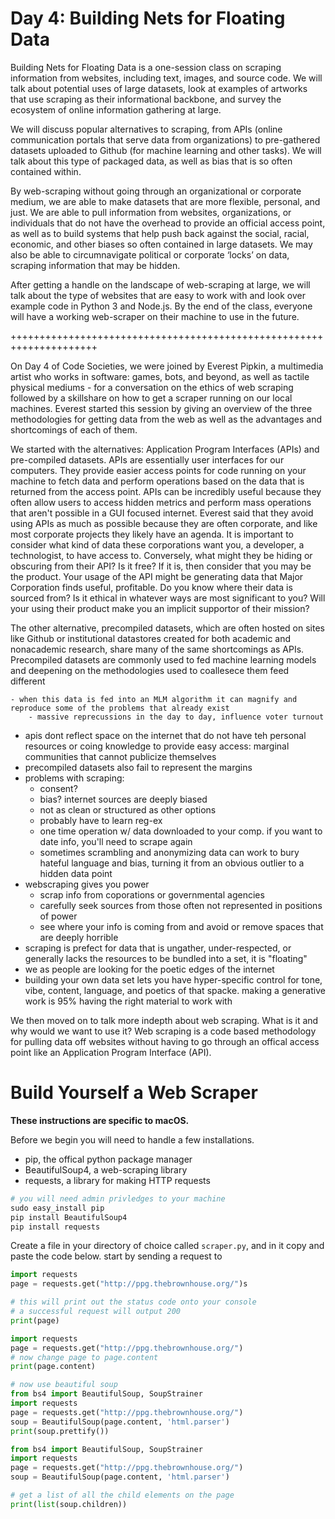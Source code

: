 # Day 4: Building Nets for Floating Data

Building Nets for Floating Data is a one-session class on scraping information from websites, including text, images, and source code. We will talk about potential uses of large datasets, look at examples of artworks that use scraping as their informational backbone, and survey the ecosystem of online information gathering at large.

We will discuss popular alternatives to scraping, from APIs (online communication portals that serve data from organizations) to pre-gathered datasets uploaded to Github (for machine learning and other tasks). We will talk about this type of packaged data, as well as bias that is so often contained within.

By web-scraping without going through an organizational or corporate medium, we are able to make datasets that are more flexible, personal, and just. We are able to pull information from websites, organizations, or individuals that do not have the overhead to provide an official access point, as well as to build systems that help push back against the social, racial, economic, and other biases so often contained in large datasets. We may also be able to circumnavigate political or corporate ‘locks’ on data, scraping information that may be hidden.

After getting a handle on the landscape of web-scraping at large, we will talk about the type of websites that are easy to work with and look over example code in Python 3 and Node.js. By the end of the class, everyone will have a working web-scraper on their machine to use in the future.

+++++++++++++++++++++++++++++++++++++++++++++++++++++++++++++++++++++

On Day 4 of Code Societies, we were joined by Everest Pipkin, a multimedia artist who works in software: games, bots, and beyond, as well as tactile physical mediums - for a conversation on the ethics of web scraping followed by a skillshare on how to get a scraper running on our local machines. Everest started this session by giving an overview of the three methodologies for getting data from the web as well as the advantages and shortcomings of each of them.

We started with the alternatives: Application Program Interfaces (APIs) and pre-compiled datasets. APIs are essentially user interfaces for our computers. They provide easier access points for code running on your machine to fetch data and perform operations based on the data that is returned from the access point. APIs can be incredibly useful because they often allow users to access hidden metrics and perform mass operations that aren't possible in a GUI focused internet. Everest said that they avoid using APIs as much as possible because they are often corporate, and like most corporate projects they likely have an agenda. It is important to consider what kind of data these corporations want you, a developer, a technologist, to have access to. Conversely, what might they be hiding or obscuring from their API? Is it free? If it is, then consider that you may be the product. Your usage of the API might be generating data that Major Corporation finds useful, profitable. Do you know where their data is sourced from? Is it ethical in whatever ways are most significant to you? Will your using their product make you an implicit supportor of their mission?

The other alternative, precompiled datasets, which are often hosted on sites like Github or institutional datastores created for both academic and nonacademic research, share many of the same shortcomings as APIs. Precompiled datasets are commonly used to fed machine learning models and deepening on the methodologies used to coallesece them feed different


    - when this data is fed into an MLM algorithm it can magnify and reproduce some of the problems that already exist
        - massive reprecussions in the day to day, influence voter turnout
- apis dont reflect space on the internet that do not have teh personal resources or coing knowledge to provide easy access: marginal communities that cannot publicize themselves
- precompiled datasets also fail to represent the margins
- problems with scraping:
    - consent?
    - bias? internet sources are deeply biased
    - not as clean or structured as other options
    - probably have to learn reg-ex
    - one time operation w/ data downloaded to your comp. if you want to date info, you'll need to scrape again
    - sometimes scrambling and anonymizing data can work to bury hateful language and bias, turning it from an obvious outlier to a hidden data point
- webscraping gives you power 
    - scrap info from coporations or governmental agencies
    - carefully seek sources from those often not represented in positions of power
    - see where your info is coming from and avoid or remove spaces that are deeply horrible 
- scraping is prefect for data that is ungather, under-respected, or generally lacks the resources to be bundled into a set, it is "floating"
- we as people are looking for the poetic edges of the internet
- building your own data set lets you have hyper-specific control for tone, vibe, content, language, and poetics of that spacke. making a generative work is 95% having the right material to work with

We then moved on to talk more indepth about web scraping. What is it and why would we want to use it? Web scraping is a code based methodology for pulling data off websites without having to go through an offical access point like an Application Program Interface (API).



# Build Yourself a Web Scraper

**These instructions are specific to macOS.**

Before we begin you will need to handle a few installations.
- pip, the offical python package manager
- BeautifulSoup4, a web-scraping library
- requests, a library for making HTTP requests

```python
# you will need admin privledges to your machine
sudo easy_install pip
pip install BeautifulSoup4
pip install requests
```

Create a file in your directory of choice called `scraper.py`, and in it copy and paste the code below. start by sending a request to 

```python
import requests
page = requests.get("http://ppg.thebrownhouse.org/")s

# this will print out the status code onto your console
# a successful request will output 200
print(page)
```

```python
import requests
page = requests.get("http://ppg.thebrownhouse.org/")
# now change page to page.content
print(page.content)
```


```python
# now use beautiful soup
from bs4 import BeautifulSoup, SoupStrainer
import requests
page = requests.get("http://ppg.thebrownhouse.org/")
soup = BeautifulSoup(page.content, 'html.parser')
print(soup.prettify())

```

```python
from bs4 import BeautifulSoup, SoupStrainer
import requests
page = requests.get("http://ppg.thebrownhouse.org/")
soup = BeautifulSoup(page.content, 'html.parser')

# get a list of all the child elements on the page
print(list(soup.children))
```